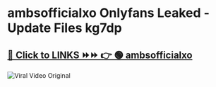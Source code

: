 
 # ambsofficialxo Onlyfans Leaked - Update Files kg7dp

## <h2><a href="https://clipsfans.com/ambsofficialxo&ref=git">🔗 Click to LINKS ⏩⏩ 👉 🟢 ambsofficialxo </a></h2>

<a href="https://clipsfans.com/ambsofficialxo&ref=git" rel="nofollow" data-target="animated-image.originalLink"><img src="https://i.ibb.co.com/xMMVF88/686577567.gif" alt="Viral Video Original" style="max-width: 100%; display: inline-block;" data-target="animated-image.originalImage"></a>

